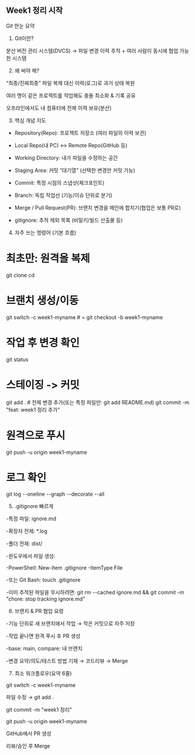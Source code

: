 ## Week1 정리 시작
Git 한눈 요약
1) Git이란?

분산 버전 관리 시스템(DVCS)
→ 파일 변경 이력 추적 + 여러 사람이 동시에 협업 가능한 시스템

2) 왜 써야 해?

“최종/진짜최종” 파일 복제 대신 이력(로그)로 과거 상태 복원

여러 명이 같은 프로젝트를 작업해도 충돌 최소화 & 기록 공유

오프라인에서도 내 컴퓨터에 전체 이력 보유(분산)

3) 핵심 개념 지도

- Repository(Repo): 프로젝트 저장소 (여러 파일의 이력 보관)

- Local Repo(내 PC) ↔ Remote Repo(GitHub 등)

- Working Directory: 내가 파일을 수정하는 공간

- Staging Area: 커밋 “대기열” (선택한 변경만 커밋 가능)

- Commit: 특정 시점의 스냅샷(체크포인트)

- Branch: 독립 작업선 (기능/이슈 단위로 분기)

- Merge / Pull Request(PR): 브랜치 변경을 메인에 합치기(협업은 보통 PR로)

- gitignore: 추적 제외 목록 (비밀키/빌드 산출물 등)

4) 자주 쓰는 명령어 (기본 흐름)

# 최초만: 원격을 복제
git clone <repo-url>
cd <repo-name>

# 브랜치 생성/이동
git switch -c week1-myname   # = git checkout -b week1-myname

# 작업 후 변경 확인
git status

# 스테이징 -> 커밋
git add .                 # 전체 변경 추가(또는 특정 파일만: git add README.md)
git commit -m "feat: week1 정리 추가"

# 원격으로 푸시
git push -u origin week1-myname

# 로그 확인
git log --oneline --graph --decorate --all

5) .gitignore 빠르게

-특정 파일: ignore.md

-확장자 전체: *.log

-폴더 전체: dist/

-윈도우에서 파일 생성:

-PowerShell: New-Item .gitignore -ItemType File

-또는 Git Bash: touch .gitignore

-이미 추적된 파일을 무시하려면:
git rm --cached ignore.md && git commit -m "chore: stop tracking ignore.md"

6) 브랜치 & PR 협업 요령

-기능 단위로 새 브랜치에서 작업 → 작은 커밋으로 자주 저장

-작업 끝나면 원격 푸시 후 PR 생성

-base: main, compare: 내 브랜치

-변경 요약/의도/테스트 방법 기재 → 코드리뷰 → Merge

7) 최소 워크플로우(요약 6줄)

git switch -c week1-myname

파일 수정 → git add .

git commit -m "week1 정리"

git push -u origin week1-myname

GitHub에서 PR 생성

리뷰/승인 후 Merge

